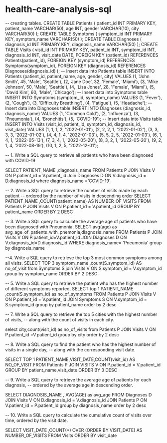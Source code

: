 # health-care-analysis-sql

-- creating tables.
CREATE TABLE Patients (
patient_id INT PRIMARY KEY,
patient_name VARCHAR(50),
age INT,
gender VARCHAR(10),
city VARCHAR(50)
);
CREATE TABLE Symptoms (
symptom_id INT PRIMARY KEY,
symptom_name VARCHAR(50)
);
CREATE TABLE Diagnoses (
diagnosis_id INT PRIMARY KEY,
diagnosis_name VARCHAR(50)
);
CREATE TABLE Visits (
visit_id INT PRIMARY KEY,
patient_id INT,
symptom_id INT,
diagnosis_id INT,
visit_date DATE,
FOREIGN KEY (patient_id) REFERENCES Patients(patient_id),
FOREIGN KEY (symptom_id) REFERENCES Symptoms(symptom_id),
FOREIGN KEY (diagnosis_id) REFERENCES Diagnoses(diagnosis_id)
);
-- Insert data into Patients table
INSERT INTO Patients (patient_id, patient_name, age, gender, city)
VALUES
(1, 'John Smith', 45, 'Male', 'Seattle'),
(2, 'Jane Doe', 32, 'Female', 'Miami'),
(3, 'Mike Johnson', 50, 'Male', 'Seattle'),
(4, 'Lisa Jones', 28, 'Female', 'Miami'),
(5, 'David Kim', 60, 'Male', 'Chicago');
-- Insert data into Symptoms table
INSERT INTO Symptoms (symptom_id, symptom_name)
VALUES
(1, 'Fever'),
(2, 'Cough'),
(3, 'Difficulty Breathing'),
(4, 'Fatigue'),
(5, 'Headache');
-- Insert data into Diagnoses table
INSERT INTO Diagnoses (diagnosis_id, diagnosis_name)
VALUES
(1, 'Common Cold'),
(2, 'Influenza'),
(3, 'Pneumonia'),
(4, 'Bronchitis'),
(5, 'COVID-19');
-- Insert data into Visits table
INSERT INTO Visits (visit_id, patient_id, symptom_id, diagnosis_id, visit_date)
VALUES
(1, 1, 1, 2, '2022-01-01'),
(2, 2, 2, 1, '2022-01-02'),
(3, 3, 3, 3, '2022-01-02'),
(4, 4, 1, 4, '2022-01-03'),
(5, 5, 2, 5, '2022-01-03'),
(6, 1, 4, 1, '2022-05-13'),
(7, 3, 4, 1, '2022-05-20'),
(8, 3, 2, 1, '2022-05-20'),
(9, 2, 1, 4, '2022-08-19'),
(10, 1, 2, 5, '2022-12-01');

-- 1. Write a SQL query to retrieve all patients who have been diagnosed with COVID-19

SELECT PATIENT_NAME ,diagnosis_name
FROM Patients P
JOIN Visits V 
ON P.patient_id = V.patient_id
Join Diagnoses D 
ON V.diagnosis_id = D.diagnosis_id
where diagnosis_name ='COVID-19'

-- 2. Write a SQL query to retrieve the number of visits made by each patient
--    ordered by the number of visits in descending order
SELECT PATIENT_NAME ,COUNT(patient_name) AS NUMBER_OF_VISITS
FROM Patients P
JOIN Visits V 
ON P.patient_id = V.patient_id
GROUP BY patient_name
ORDER BY 2 DESC

-- 3. Write a SQL query to calculate the average age of patients who have been diagnosed with Pneumonia.
SELECT avg(age) as avg_age_of_patients_with_pnemonia,diagnosis_name
FROM Patients P 
JOIN Visits V
ON P.patient_id=V.patient_id
JOIN Diagnoses D
ON V.diagnosis_id=D.diagnosis_id
WHERE diagnosis_name= 'Pneumonia'
group by diagnosis_name

--4. Write a SQL query to retrieve the top 3 most common symptoms among all visits.
SELECT TOP 3 symptom_name ,count(S.symptom_id) AS no_of_visit
from Symptoms S 
join Visits V
ON S.symptom_id = V.symptom_id
group by symptom_name
ORDER BY 2 DESC

-- 5. Write a SQL query to retrieve the patient who has the highest number of different symptoms reported.
SELECT top 1 PATIENT_NAME ,count(S.symptom_id) as no_of_symptoms
FROM Patients P
JOIN Visits V
ON P.patient_id = V.patient_id 
JOIN Symptoms S 
ON V.symptom_id = S.symptom_id
group by patient_name
order by 2 desc


-- 7. Write a SQL query to retrieve the top 5 cities with the highest number of visits,
 --   along with the count of visits in each city.

 select city,count(visit_id) as no_of_visits from Patients P
 JOIN Visits V
 ON P.patient_id =V.patient_id 
 group by city
 order by 2 desc

 -- 8. Write a SQL query to find the patient who has the highest number of visits in a single day, 
   --  along with the corresponding visit date.

   SELECT TOP 1 PATIENT_NAME,VISIT_DATE,COUNT(visit_id) AS NO_OF_VISIT FROM Patients P 
   JOIN VISITS V 
   ON P.patient_id = V.patient_id
   GROUP BY patient_name,visit_date
   ORDER BY 3 DESC

   -- 9. Write a SQL query to retrieve the average age of patients for each diagnosis,
   --    ordered by the average age in descending order.

   SELECT DIAGNOSIS_NAME , AVG(AGE) as avg_age
   FROM Diagnoses D
   JOIN Visits V 
   ON D.diagnosis_id = V.diagnosis_id
   JOIN Patients P
   ON V.patient_id = P.patient_id
   group by diagnosis_name
   order by 2 desc

   -- 10. Write a SQL query to calculate the cumulative count of visits over time, ordered by the visit date.

   SELECT VISIT_DATE ,COUNT(*) OVER (ORDER BY VISIT_DATE) AS NUMBER_OF_VISITS 
   FROM Visits 
   ORDER BY visit_date
